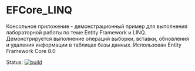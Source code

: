 # EFCore_LINQ
Консольное приложение - демонстрационный пример для выполнения лабораторной работы по теме Entity Framework и LINQ. 
Демонстрируется выполнение операций выборки, вставки, обновления и удаления информации в таблицах базы данных.
Использован Entity Framework Core 8.0

Status: 
[![build](https://github.com/Olgasn/EFCore_LINQ/actions/workflows/dotnet.yml/badge.svg?branch=master)](https://github.com/Olgasn/EFCore_LINQ/actions/workflows/dotnet.yml)
